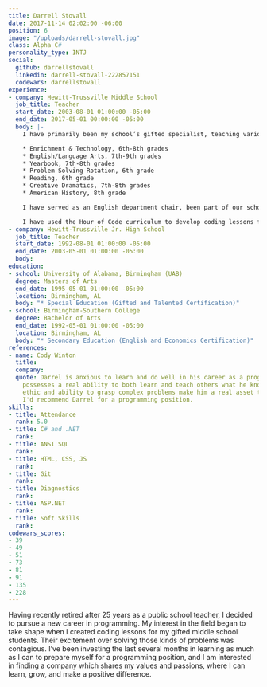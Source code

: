 ```yaml
---
title: Darrell Stovall
date: 2017-11-14 02:02:00 -06:00
position: 6
image: "/uploads/darrell-stovall.jpg"
class: Alpha C#
personality_type: INTJ
social:
  github: darrellstovall
  linkedin: darrell-stovall-222857151
  codewars: darrellstovall
experience:
- company: Hewitt-Trussville Middle School
  job_title: Teacher
  start_date: 2003-08-01 01:00:00 -05:00
  end_date: 2017-05-01 00:00:00 -05:00
  body: |-
    I have primarily been my school’s gifted specialist, teaching various courses and leading a number of activities:

    * Enrichment & Technology, 6th-8th grades
    * English/Language Arts, 7th-9th grades
    * Yearbook, 7th-8th grades
    * Problem Solving Rotation, 6th grade
    * Reading, 6th grade
    * Creative Dramatics, 7th-8th grades
    * American History, 8th grade

    I have served as an English department chair, been part of our school leadership/professional development team and a system-wide gifted placement team. During the last three years, I have sponsored the following clubs: Cartooning, Comicon, Graphic Novels, HTMS Has Talent, and Glee Club. I coached Scholars Bowl for 20 years, Science Olympiad for 2 years, National Junior Honor Society for 3 years, and our high school’s soccer team for 2 years.

    I have used the Hour of Code curriculum to develop coding lessons for my gifted students each year for the past 4 years.
- company: Hewitt-Trussville Jr. High School
  job_title: Teacher
  start_date: 1992-08-01 01:00:00 -05:00
  end_date: 2003-05-01 01:00:00 -05:00
  body: 
education:
- school: University of Alabama, Birmingham (UAB)
  degree: Masters of Arts
  end_date: 1995-05-01 01:00:00 -05:00
  location: Birmingham, AL
  body: "* Special Education (Gifted and Talented Certification)"
- school: Birmingham-Southern College
  degree: Bachelor of Arts
  end_date: 1992-05-01 01:00:00 -05:00
  location: Birmingham, AL
  body: "* Secondary Education (English and Economics Certification)"
references:
- name: Cody Winton
  title: 
  company: 
  quote: Darrel is anxious to learn and do well in his career as a programmer and
    possesses a real ability to both learn and teach others what he knows. His work
    ethic and ability to grasp complex problems make him a real asset to any team.
    I'd recommend Darrel for a programming position.
skills:
- title: Attendance
  rank: 5.0
- title: C# and .NET
  rank: 
- title: ANSI SQL
  rank: 
- title: HTML, CSS, JS
  rank: 
- title: Git
  rank: 
- title: Diagnostics
  rank: 
- title: ASP.NET
  rank: 
- title: Soft Skills
  rank: 
codewars_scores:
- 39
- 49
- 51
- 73
- 81
- 91
- 135
- 228
---
```


Having recently retired after 25 years as a public school teacher, I decided to pursue a new career in programming. My interest in the field began to take shape when I created coding lessons for my gifted middle school students. Their excitement over solving those kinds of problems was contagious. I’ve been investing the last several months in learning as much as I can to prepare myself for a programming position, and I am interested in finding a company which shares my values and passions, where I can learn, grow, and make a positive difference.